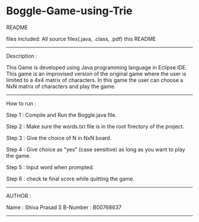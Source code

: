 # Boggle-Game-using-Trie

README

files included:
All source files(.java, .class, .pdf)
this README

-------------------------------------------------------------
Description :

This Game is developed using Java programming language in Eclipse IDE. This game is an improvised version of the original game where the user is limited to a 4x4 matrix of characters. In this game the user can choose a NxN matrix of characters and play the game.

-------------------------------------------------------------

How to run :

Step 1 : Compile and Run the Boggle.java file.

Step 2 : Make sure the words.txt file is in the root firectory of the project.

Step 3 : Give the choice of N in NxN board.

Step 4 : Give choice as "yes" (case sensitive) as long as you want to play the game.

Step 5 : Input word when prompted.

Step 6 : check te final score while quitting the game.

-------------------------------------------------------------

AUTHOR :

Name : Shiva Prasad S
B-Number : B00768637

----------------------------------------------------------






